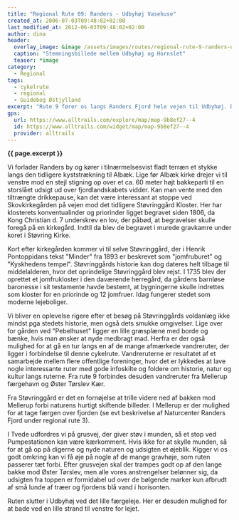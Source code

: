 ```yaml
---
title: "Regional Rute 09: Randers - Udbyhøj Vasehuse"
created_at: 2006-07-03T09:48:02+02:00
last_modified_at: 2012-06-03T09:48:02+02:00
author: dina
header:
  overlay_image: &image /assets/images/routes/regional-rute-9-randers-udbyhoej.jpg
  caption: "Stemningsbillede mellem Udbyhøj og Hornslet"
  teaser: *image
category:
  - Regional
tags:
  - cykelrute
  - regional
  - Guidebog Østjylland
excerpt: "Rute 9 fører os langs Randers Fjord hele vejen til Udbyhøj. Det er svært ikke at køre sidelæns på denne rute, som undervejs byder på smukke panoramalandskaber og flere historiske oplevelser. Nærmere fjorden kommer man ikke på cykel."
gps:
  url: https://www.alltrails.com/explore/map/map-9b8ef27--4
  id: https://www.alltrails.com/widget/map/map-9b8ef27--4
  provider: alltrails
---
```


**{{ page.excerpt }}**

Vi forlader Randers by og kører i tilnærmelsesvist fladt terræn et stykke langs den tidligere kyststrækning til Albæk. Lige før Albæk kirke drejer vi til venstre mod en stejl stigning op over et ca. 60 meter højt bakkeparti til en storslået udsigt ud over fjordlandskabets vidder. Kan man vente med den tiltrængte drikkepause, kan det være interessant at stoppe ved Skovkirkegården på vejen mod det tidligere Støvringgård Kloster. Her har  klosterets konventualinder og priorinder ligget begravet siden 1806, da Kong Christian d. 7 underskrev en lov, der påbød, at begravelser skulle foregå på en kirkegård. Indtil da blev de begravet i murede gravkamre under koret i Støvring Kirke.
 
Kort efter kirkegården kommer vi til selve Støvringgård, der i Henrik Pontoppidans tekst "Minder" fra 1893 er beskrevet som "jomfruburet" og "Kyskhedens tempel". Støvringgårds historie kan dog dateres helt tilbage til middelalderen, hvor det oprindelige Støvringgård blev rejst. I 1735 blev der oprettet et jomfrukloster i den daværende herregård, da gårdens barnløse baronesse i sit testamente havde bestemt, at bygningerne skulle indrettes som kloster for en priorinde og 12 jomfruer. Idag fungerer stedet som moderne lejeboliger.
 
Vi bliver en oplevelse rigere efter et besøg på Støvringgårds voldanlæg ikke mindst pga stedets historie, men også dets smukke omgivelser. Lige over for gården ved "Pebelhuset" ligger en lille græsplæne med borde og bænke, hvis man ønsker at nyde medbragt mad. Herfra er der også mulighed for at gå en tur langs en af de mange afmærkede vandreruter, der ligger i forbindelse til denne cykelrute. Vandreruterne er resultatet af et samarbejde mellem flere offentlige foreninger, hvor det er lykkedes at lave nogle interessante ruter med gode infoskilte og foldere om historie, natur og kultur langs ruterne. Fra rute 9 forbindes desuden vandreruter fra Mellerup færgehavn og Øster Tørslev Kær.
 
Fra Støvringgård er det en fornøjelse at trille videre ned af bakken mod Mellerup forbi naturens hurtigt skiftende billeder. I Mellerup er der mulighed for at tage færgen over fjorden (se evt beskrivelse af Naturcenter Randers Fjord under regional rute 3).
 
I Tvede udfordres vi på grusvej, der giver støv i munden, så et stop ved Pumpestationen kan være kærkomment. Hvis ikke for at skylle munden, så for at gå op på digerne og nyde naturen og udsigten et øjeblik. Kigger vi os godt omkring kan vi få øje på nogle af de mange gravhøje, som ruten passerer tæt forbi. Efter grusvejen skal der trampes godt op af den lange bakke mod Øster Tørslev, men alle vores anstrengelser belønner sig, da udsigten fra toppen er formidabel ud over de bølgende marker kun afbrudt af små lunde af træer og fjordens blå vand i horisonten.
 
Ruten slutter i Udbyhøj ved det lille færgeleje. Her er desuden mulighed for at bade ved en lille strand til venstre for lejet.
